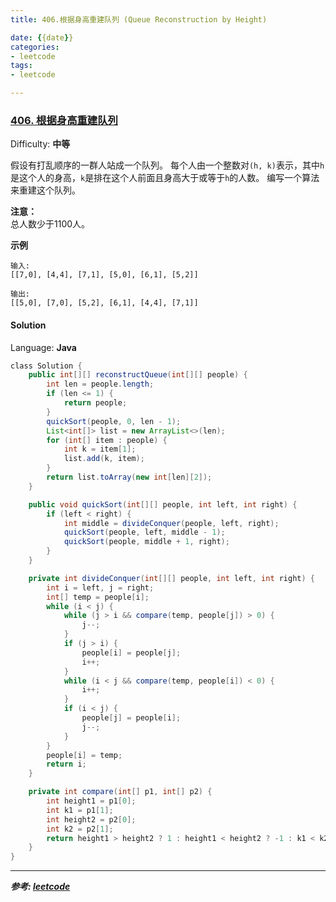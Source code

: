 ```yaml
---
title: 406.根据身高重建队列 (Queue Reconstruction by Height)

date: {{date}}
categories:
- leetcode
tags:
- leetcode

---
```

### [406\. 根据身高重建队列](https://leetcode-cn.com/problems/queue-reconstruction-by-height/)

Difficulty: **中等**


假设有打乱顺序的一群人站成一个队列。 每个人由一个整数对`(h, k)`表示，其中`h`是这个人的身高，`k`是排在这个人前面且身高大于或等于`h`的人数。 编写一个算法来重建这个队列。

**注意：**  
总人数少于1100人。

**示例**

```
输入:
[[7,0], [4,4], [7,1], [5,0], [6,1], [5,2]]

输出:
[[5,0], [7,0], [5,2], [6,1], [4,4], [7,1]]
```


#### Solution

Language: **Java**

```java
​class Solution {
    public int[][] reconstructQueue(int[][] people) {
        int len = people.length;
        if (len <= 1) {
            return people;
        }
        quickSort(people, 0, len - 1);
        List<int[]> list = new ArrayList<>(len);
        for (int[] item : people) {
            int k = item[1];
            list.add(k, item);
        }
        return list.toArray(new int[len][2]);
    }

    public void quickSort(int[][] people, int left, int right) {
        if (left < right) {
            int middle = divideConquer(people, left, right);
            quickSort(people, left, middle - 1);
            quickSort(people, middle + 1, right);
        }
    }

    private int divideConquer(int[][] people, int left, int right) {
        int i = left, j = right;
        int[] temp = people[i];
        while (i < j) {
            while (j > i && compare(temp, people[j]) > 0) {
                j--;
            }
            if (j > i) {
                people[i] = people[j];
                i++;
            }
            while (i < j && compare(temp, people[i]) < 0) {
                i++;
            }
            if (i < j) {
                people[j] = people[i];
                j--;
            }
        }
        people[i] = temp;
        return i;
    }

    private int compare(int[] p1, int[] p2) {
        int height1 = p1[0];
        int k1 = p1[1];
        int height2 = p2[0];
        int k2 = p2[1];
        return height1 > height2 ? 1 : height1 < height2 ? -1 : k1 < k2 ? 1 : -1;
    }
}
```

---
***参考:
[leetcode](https://leetcode-cn.com/problems/queue-reconstruction-by-height/submissions/)***
